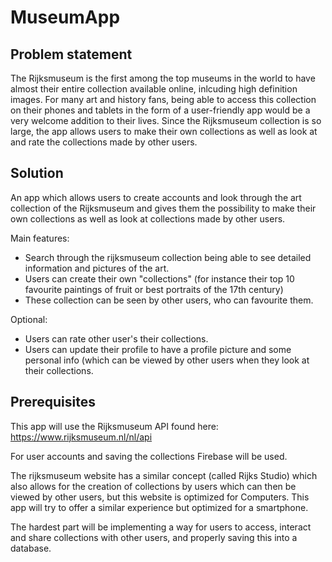 # MuseumApp

## Problem statement

The Rijksmuseum is the first among the top museums in the world to have almost their entire collection available online, inlcuding high definition images. For many art and history fans, being able to access this collection on their phones and tablets in the form of a user-friendly app would be a very welcome addition to their lives. Since the Rijksmuseum collection is so large, the app allows users to make their own collections as well as look at and rate the collections made by other users.

## Solution

An app which allows users to create accounts and look through the art collection of the Rijksmuseum and gives them the possibility to make their own collections as well as look at collections made by other users.

Main features:

- Search through the rijksmuseum collection being able to see detailed information and pictures of the art.
- Users can create their own "collections" (for instance their top 10 favourite paintings of fruit or best portraits of the 17th century)
- These collection can be seen by other users, who can favourite them.

Optional:

- Users can rate other user's their collections.
- Users can update their profile to have a profile picture and some personal info (which can be viewed by other users when they look at their collections.

## Prerequisites

This app will use the Rijksmuseum API found here: https://www.rijksmuseum.nl/nl/api

For user accounts and saving the collections Firebase will be used.

The rijksmuseum website has a similar concept (called Rijks Studio) which also allows for the creation of collections by users which can then be viewed by other users, but this website is optimized for Computers. This app will try to offer a similar experience but optimized for a smartphone.

The hardest part will be implementing a way for users to access, interact and share collections with other users, and properly saving this into a database. 









